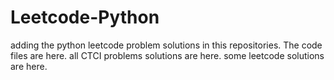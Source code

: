 # Leetcode-Python
adding the python leetcode problem solutions in this repositories. 
The code files are here.
all CTCI problems solutions are here.
some leetcode solutions are here.


















































































































































































